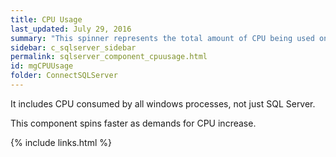 ```yaml
---
title: CPU Usage
last_updated: July 29, 2016
summary: "This spinner represents the total amount of CPU being used on the Windows Server host."
sidebar: c_sqlserver_sidebar
permalink: sqlserver_component_cpuusage.html
id: mgCPUUsage
folder: ConnectSQLServer
---
```



It includes CPU consumed by all windows processes, not just SQL Server.

This component spins faster as demands for CPU increase.

{% include links.html %}
